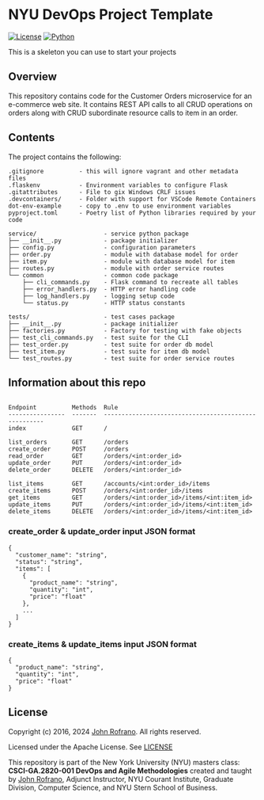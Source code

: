 # NYU DevOps Project Template

[![License](https://img.shields.io/badge/License-Apache_2.0-blue.svg)](https://opensource.org/licenses/Apache-2.0)
[![Python](https://img.shields.io/badge/Language-Python-blue.svg)](https://python.org/)

This is a skeleton you can use to start your projects

## Overview

This repository contains code for the Customer Orders microservice for an e-commerce web site. It contains REST API calls to all CRUD operations on orders along with CRUD subordinate resource calls to item in an order.

## Contents

The project contains the following:

```text
.gitignore          - this will ignore vagrant and other metadata files
.flaskenv           - Environment variables to configure Flask
.gitattributes      - File to gix Windows CRLF issues
.devcontainers/     - Folder with support for VSCode Remote Containers
dot-env-example     - copy to .env to use environment variables
pyproject.toml      - Poetry list of Python libraries required by your code

service/                   - service python package
├── __init__.py            - package initializer
├── config.py              - configuration parameters
├── order.py               - module with database model for order
├── item.py                - module with database model for item
├── routes.py              - module with order service routes
└── common                 - common code package
    ├── cli_commands.py    - Flask command to recreate all tables
    ├── error_handlers.py  - HTTP error handling code
    ├── log_handlers.py    - logging setup code
    └── status.py          - HTTP status constants

tests/                     - test cases package
├── __init__.py            - package initializer
├── factories.py           - Factory for testing with fake objects
├── test_cli_commands.py   - test suite for the CLI
├── test_order.py          - test suite for order db model
├── test_item.py           - test suite for item db model
└── test_routes.py         - test suite for order service routes
```
## Information about this repo
``` These are the RESTful endpoints for orders and items

Endpoint          Methods  Rule
----------------  -------  -----------------------------------------------------
index             GET      /

list_orders       GET      /orders
create_order      POST     /orders
read_order        GET      /orders/<int:order_id>
update_order      PUT      /orders/<int:order_id>
delete_order      DELETE   /orders/<int:order_id>

list_items        GET      /accounts/<int:order_id>/items
create_items      POST     /orders/<int:order_id>/items
get_items         GET      /orders/<int:order_id>/items/<int:item_id>
update_items      PUT      /orders/<int:order_id>/items/<int:item_id>
delete_items      DELETE   /orders/<int:order_id>/items/<int:item_id>
```
### create_order & update_order input JSON format
```
{
  "customer_name": "string",
  "status": "string",
  "items": [
    {
      "product_name": "string",
      "quantity": "int",
      "price": "float"
    },
    ...
  ]
}
```

### create_items & update_items input JSON format
```
{
  "product_name": "string",
  "quantity": "int",
  "price": "float"
}
```

## License

Copyright (c) 2016, 2024 [John Rofrano](https://www.linkedin.com/in/JohnRofrano/). All rights reserved.

Licensed under the Apache License. See [LICENSE](LICENSE)

This repository is part of the New York University (NYU) masters class: **CSCI-GA.2820-001 DevOps and Agile Methodologies** created and taught by [John Rofrano](https://cs.nyu.edu/~rofrano/), Adjunct Instructor, NYU Courant Institute, Graduate Division, Computer Science, and NYU Stern School of Business.
